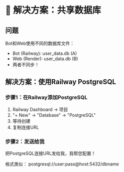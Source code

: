 # 🎯 解决方案：共享数据库

## 问题

Bot和Web使用不同的数据库文件：
- Bot (Railway): user_data.db (A)
- Web (Render): user_data.db (B)
- 两者不同步！

## 解决方案：使用Railway PostgreSQL

### 步骤1：在Railway添加PostgreSQL

1. Railway Dashboard → 项目
2. "+ New" → "Database" → "PostgreSQL"
3. 等待创建
4. 复制连接URL

### 步骤2：发送给我

把PostgreSQL连接URL发给我，我帮您配置！

格式类似：
postgresql://user:pass@host:5432/dbname
